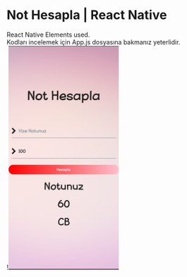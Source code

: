 # Not Hesapla | React Native
React Native Elements used.
<br>
Kodları incelemek için App.js dosyasına bakmanız yeterlidir.
<br>
!<img src="Screenshot.jpeg" width="250">
